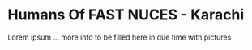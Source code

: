 # Humans Of FAST NUCES - Karachi

Lorem ipsum ... more info to be filled here in due time with pictures
